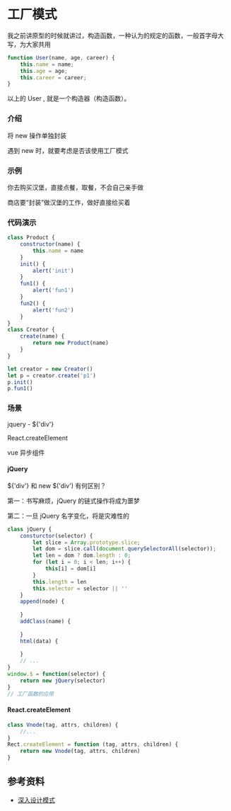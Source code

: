 # 工厂模式



我之前讲原型的时候就讲过，构造函数，一种认为的规定的函数，一般首字母大写，为大家共用

```javascript
function User(name, age, career) {
    this.name = name;
    this.age = age;
    this.career = career;
}
```

以上的 User , 就是一个构造器（构造函数）。





### 介绍

将 new 操作单独封装

遇到 new 时，就要考虑是否该使用工厂模式



### 示例

你去购买汉堡，直接点餐，取餐，不会自己亲手做

商店要“封装”做汉堡的工作，做好直接给买着



### 代码演示

```javascript
class Product {
    constructor(name) {
        this.name = name
    }
    init() {
        alert('init')
    }
    fun1() {
        alert('fun1')
    }
    fun2() {
        alert('fun2')
    }
}
class Creator {
    create(name) {
        return new Product(name)
    }
}

let creator = new Creator()
let p = creator.create('p1')
p.init()
p.fun1()
```





### 场景

jquery - ${'div'}

React.createElement

vue 异步组件



#### jQuery 

${'div'} 和 new $('div') 有何区别？

第一：书写麻烦，jQuery 的链式操作将成为噩梦

第二：一旦 jQuery 名字变化，将是灾难性的

```javascript
class jQuery {
    consturctor(selector) {
        let slice = Array.prototype.slice;
        let dom = slice.call(document.querySelectorAll(selector));
        let len = dom ? dom.length : 0;
        for (let i = 0; i < len; i++) {
            this[i] = dom[i]
        }
        this.length = len
        this.selector = selector || ''
    }
    append(node) {
        
    }
    addClass(name) {
        
    }
    html(data) {
        
    }
    // ...
}
window.$ = function(selector) {
    return new jQuery(selector)
}
// 工厂函数的应用
```



#### React.createElement

```javascript
class Vnode(tag, attrs, children) {
    //...
}
Rect.createElement = function (tag, attrs, children) {
    return new Vnode(tag, attrs, children)
}
```



## 参考资料

- [深入设计模式](https://refactoringguru.cn/design-patterns/singleton) 

